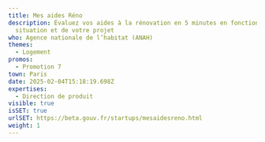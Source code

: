 ```yaml
---
title: Mes aides Réno
description: Évaluez vos aides à la rénovation en 5 minutes en fonction de votre
  situation et de votre projet
who: Agence nationale de l’habitat (ANAH)
themes:
  - Logement
promos:
  - Promotion 7
town: Paris
date: 2025-02-04T15:18:19.698Z
expertises:
  - Direction de produit
visible: true
isSET: true
urlSET: https://beta.gouv.fr/startups/mesaidesreno.html
weight: 1
---
```

